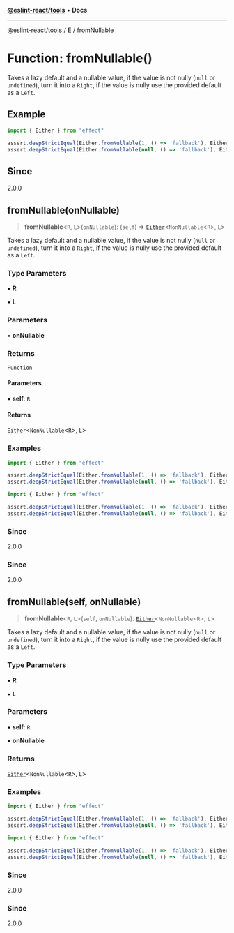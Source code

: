 [**@eslint-react/tools**](../../../README.md) • **Docs**

***

[@eslint-react/tools](../../../README.md) / [E](../README.md) / fromNullable

# Function: fromNullable()

Takes a lazy default and a nullable value, if the value is not nully (`null` or `undefined`), turn it into a `Right`, if the value is nully use
the provided default as a `Left`.

## Example

```ts
import { Either } from "effect"

assert.deepStrictEqual(Either.fromNullable(1, () => 'fallback'), Either.right(1))
assert.deepStrictEqual(Either.fromNullable(null, () => 'fallback'), Either.left('fallback'))
```

## Since

2.0.0

## fromNullable(onNullable)

> **fromNullable**\<`R`, `L`\>(`onNullable`): (`self`) => [`Either`](../type-aliases/Either.md)\<`NonNullable`\<`R`\>, `L`\>

Takes a lazy default and a nullable value, if the value is not nully (`null` or `undefined`), turn it into a `Right`, if the value is nully use
the provided default as a `Left`.

### Type Parameters

• **R**

• **L**

### Parameters

• **onNullable**

### Returns

`Function`

#### Parameters

• **self**: `R`

#### Returns

[`Either`](../type-aliases/Either.md)\<`NonNullable`\<`R`\>, `L`\>

### Examples

```ts
import { Either } from "effect"

assert.deepStrictEqual(Either.fromNullable(1, () => 'fallback'), Either.right(1))
assert.deepStrictEqual(Either.fromNullable(null, () => 'fallback'), Either.left('fallback'))
```

```ts
import { Either } from "effect"

assert.deepStrictEqual(Either.fromNullable(1, () => 'fallback'), Either.right(1))
assert.deepStrictEqual(Either.fromNullable(null, () => 'fallback'), Either.left('fallback'))
```

### Since

2.0.0

### Since

2.0.0

## fromNullable(self, onNullable)

> **fromNullable**\<`R`, `L`\>(`self`, `onNullable`): [`Either`](../type-aliases/Either.md)\<`NonNullable`\<`R`\>, `L`\>

Takes a lazy default and a nullable value, if the value is not nully (`null` or `undefined`), turn it into a `Right`, if the value is nully use
the provided default as a `Left`.

### Type Parameters

• **R**

• **L**

### Parameters

• **self**: `R`

• **onNullable**

### Returns

[`Either`](../type-aliases/Either.md)\<`NonNullable`\<`R`\>, `L`\>

### Examples

```ts
import { Either } from "effect"

assert.deepStrictEqual(Either.fromNullable(1, () => 'fallback'), Either.right(1))
assert.deepStrictEqual(Either.fromNullable(null, () => 'fallback'), Either.left('fallback'))
```

```ts
import { Either } from "effect"

assert.deepStrictEqual(Either.fromNullable(1, () => 'fallback'), Either.right(1))
assert.deepStrictEqual(Either.fromNullable(null, () => 'fallback'), Either.left('fallback'))
```

### Since

2.0.0

### Since

2.0.0
